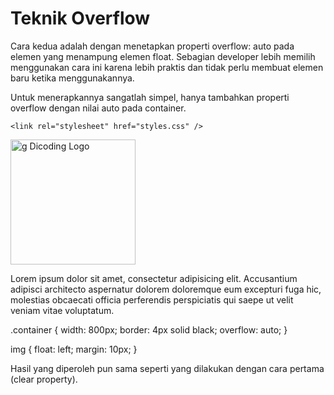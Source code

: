 # Teknik Overflow
Cara kedua adalah dengan menetapkan properti overflow: auto pada elemen yang menampung elemen float. Sebagian developer lebih memilih menggunakan cara ini karena lebih praktis dan tidak perlu membuat elemen baru ketika menggunakannya.

Untuk menerapkannya sangatlah simpel, hanya tambahkan properti overflow dengan nilai auto pada container.

<!DOCTYPE html>
<html>
  <head>
    <meta charset="UTF-8" />
    <title>Judul Dokumen</title>
    
    <link rel="stylesheet" href="styles.css" />
  </head>
  <body>
    <div class="container">
      <img 
        src="https://raw.githubusercontent.com/dicodingacademy/a123-webdasar-labs/099-shared-files/shared-media/g-dicoding-logo.png" 
        alt="g Dicoding Logo" 
        width="200px" 
      />
      <p>
        Lorem ipsum dolor sit amet, consectetur adipisicing elit. Accusantium adipisci architecto
        aspernatur dolorem doloremque eum excepturi fuga hic, molestias obcaecati officia
        perferendis perspiciatis qui saepe ut velit veniam vitae voluptatum.
      </p>
    </div>
  </body>
</html>

.container {
  width: 800px;
  border: 4px solid black;
  overflow: auto;
}

img {
  float: left;
  margin: 10px;
}


Hasil yang diperoleh pun sama seperti yang dilakukan dengan cara pertama (clear property).